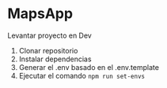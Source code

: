 # MapsApp

Levantar proyecto en Dev

1. Clonar repositorio
2. Instalar dependencias
3. Generar el .env basado en el .env.template
4. Ejecutar el comando ```npm run set-envs```
